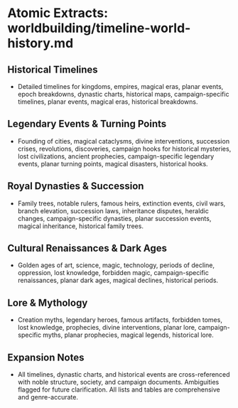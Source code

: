 # Atomic Extracts: worldbuilding/timeline-world-history.md

## Historical Timelines
- Detailed timelines for kingdoms, empires, magical eras, planar events, epoch breakdowns, dynastic charts, historical maps, campaign-specific timelines, planar events, magical eras, historical breakdowns.

## Legendary Events & Turning Points
- Founding of cities, magical cataclysms, divine interventions, succession crises, revolutions, discoveries, campaign hooks for historical mysteries, lost civilizations, ancient prophecies, campaign-specific legendary events, planar turning points, magical disasters, historical hooks.

## Royal Dynasties & Succession
- Family trees, notable rulers, famous heirs, extinction events, civil wars, branch elevation, succession laws, inheritance disputes, heraldic changes, campaign-specific dynasties, planar succession events, magical inheritance, historical family trees.

## Cultural Renaissances & Dark Ages
- Golden ages of art, science, magic, technology, periods of decline, oppression, lost knowledge, forbidden magic, campaign-specific renaissances, planar dark ages, magical declines, historical periods.

## Lore & Mythology
- Creation myths, legendary heroes, famous artifacts, forbidden tomes, lost knowledge, prophecies, divine interventions, planar lore, campaign-specific myths, planar prophecies, magical legends, historical lore.

## Expansion Notes
- All timelines, dynastic charts, and historical events are cross-referenced with noble structure, society, and campaign documents. Ambiguities flagged for future clarification. All lists and tables are comprehensive and genre-accurate.
